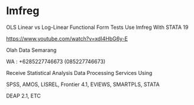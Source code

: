 # lmfreg
OLS Linear vs Log-Linear Functional Form Tests Use lmfreg With STATA 19

https://www.youtube.com/watch?v=xdI4HbG6y-E

Olah Data Semarang

WA : +6285227746673 (085227746673)

Receive Statistical Analysis Data Processing Services Using

SPSS, AMOS, LISREL, Frontier 4.1, EVIEWS, SMARTPLS, STATA

DEAP 2.1, ETC

